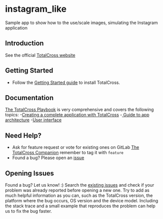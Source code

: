 # instagram_like
Sample app to show how to the use/scale images, simulating the Instagram application

## Introduction

See the official <a href="http://www.totalcross.com" target="_blank">TotalCross website</a>

## Getting Started

- Follow the <a href="https://totalcross.gitbook.io/playbook/learn-totalcross/getting-started" target="_blank">Getting Started guide</a> to install TotalCross.

## Documentation

<a href="https://totalcross.gitbook.io/playbook" target="_blank">The TotalCross Playbook</a> is very comprehensive and covers the following topics:
-<a href="https://totalcross.gitbook.io/playbook/learn-totalcross/getting-started" target="_blank">Creating a complete application with TotalCross</a>
-<a href="https://totalcross.gitbook.io/playbook/guideline/suggested-architecture" target="_blank"> Guide to app architecture</a>
-<a href="https://totalcross.com/documentation/pt/components/AccordionContainer.php" target="_blank">User interface</a>

## Need Help?

- Ask for feature request or vote for existing ones on GitLab <a href="https://gitlab.com/totalcross/TotalCross/issues" target="_blank">The TotalCross Companion</a> remember to tag it with `feature`
- Found a bug? Please open an <a href="#opening-issues" target="_blank">issue</a>

## Opening Issues

Found a bug? Let us know! :)
Search the [existing issues](https://gitlab.com/totalcross/TotalCross/issues) and check if your problem was already reported before opening a new one. Try to add as much helpful information as you can, such as the TotalCross version, the platform where the bug occurs, OS version and the device model. Including the stack trace and a small example that reproduces the problem can help us to fix the bug faster.


